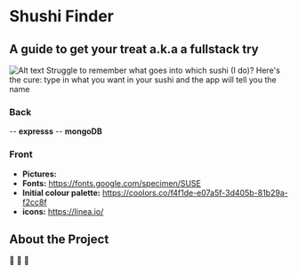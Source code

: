 # Shushi Finder

## A guide to get your treat a.k.a a fullstack try 
![Alt text](/Tamagotchi.gif)
Struggle to remember what goes into which sushi (I do)? Here's the cure: type in what you want in your sushi and the app will tell you the name
### Back
-- **expresss**
-- **mongoDB**

### Front
- **Pictures:** 
- **Fonts:** https://fonts.google.com/specimen/SUSE
- **Initial colour palette:** https://coolors.co/f4f1de-e07a5f-3d405b-81b29a-f2cc8f
- **icons:** https://linea.io/

## About the Project
🍱 🍱 🍱

